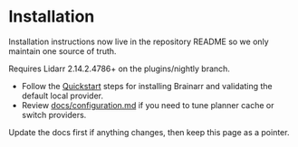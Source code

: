 # Installation

Installation instructions now live in the repository README so we only maintain one source of truth.

Requires Lidarr 2.14.2.4786+ on the plugins/nightly branch.

- Follow the [Quickstart](../README.md#quickstart) steps for installing Brainarr and validating the default local provider.
- Review [docs/configuration.md](../docs/configuration.md) if you need to tune planner cache or switch providers.

Update the docs first if anything changes, then keep this page as a pointer.
